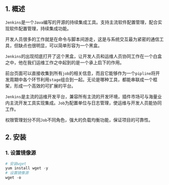## 1. 概述

```Jenkins```是一个```Java```编写的开源的持续集成工具。支持主流软件配置管理，配合实现软件配置管理，持续集成功能。

开发人员很多的工作就是在命令与脚本间游走，这是与系统交互最为紧密的通信工具，但缺点也很明显，可以简单形容为一个黑盒。

```Jenkins```的出现彻底打开了这个黑盒，让开发人员和运维人员协同工作在一个白盒之中，他在我们运维工作之中起到的是一个承上启下的作用。

前台页面可以直接收集到所有```job```的相关信息，而且它能够作为一个```pipline```将开发周期中各个环节利用```stage```组合到一起。无论是哪种工具，都能串联成一个框架，形成一个高效的可扩展的平台。

```Jenkins```是主流的运维开发平台，兼容所有主流的开发环境，插件市场可与海量业内主流开发工具实现集成。```Job```为配置单位与日志管理，使运维与开发人员能协同工作。

权限管理划分不同```Job```不同角色，强大的负载均衡功能，保证项目的可靠性。

## 2. 安装

### 1. 设置镜像源

```s
# 安装wget
yum install wget -y
# 设置镜像源
wget -o 